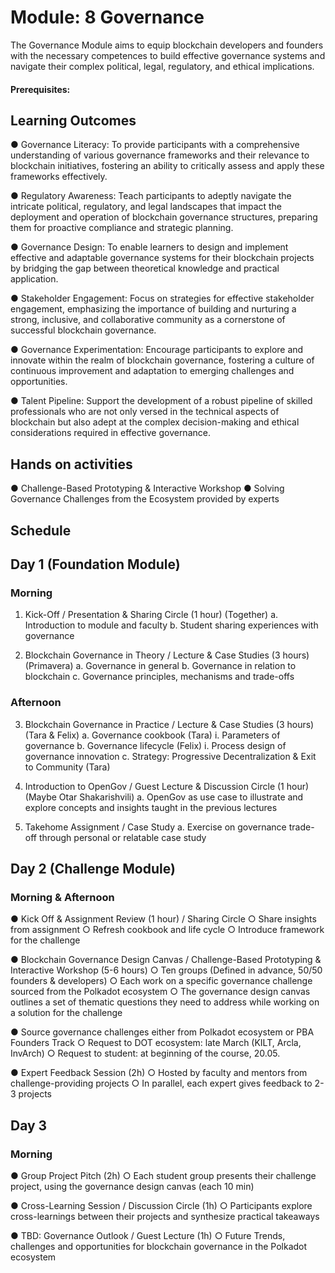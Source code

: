 # Module: 8 Governance

The Governance Module aims to equip blockchain developers and founders with the necessary competences to build effective governance systems and navigate their complex political, legal, regulatory, and ethical implications.

#### Prerequisites:

## Learning Outcomes

● Governance Literacy: To provide participants with a comprehensive understanding of various governance frameworks and their relevance to blockchain initiatives, fostering an ability to critically assess and apply these frameworks effectively.

● Regulatory Awareness: Teach participants to adeptly navigate the intricate political, regulatory, and legal landscapes that impact the deployment and operation of blockchain governance structures, preparing them for proactive compliance and strategic planning.

● Governance Design: To enable learners to design and implement effective and adaptable governance systems for their blockchain projects by bridging the gap between theoretical knowledge and practical application.

● Stakeholder Engagement: Focus on strategies for effective stakeholder engagement, emphasizing the importance of building and nurturing a strong, inclusive, and collaborative community as a cornerstone of successful blockchain governance.

● Governance Experimentation: Encourage participants to explore and innovate within the realm of blockchain governance, fostering a culture of continuous improvement and adaptation to emerging challenges and opportunities.

● Talent Pipeline: Support the development of a robust pipeline of skilled professionals who are not only versed in the technical aspects of blockchain but also adept at the complex decision-making and ethical considerations required in effective governance.

## Hands on activities

● Challenge-Based Prototyping & Interactive Workshop
● Solving Governance Challenges from the Ecosystem provided by experts

## Schedule

## Day 1 (Foundation Module)

### Morning

1. Kick-Off / Presentation & Sharing Circle (1 hour) (Together)
   a. Introduction to module and faculty
   b. Student sharing experiences with governance

2. Blockchain Governance in Theory / Lecture & Case Studies (3 hours) (Primavera)
   a. Governance in general
   b. Governance in relation to blockchain
   c. Governance principles, mechanisms and trade-offs

### Afternoon

3. Blockchain Governance in Practice / Lecture & Case Studies (3 hours) (Tara & Felix)
   a. Governance cookbook (Tara)
   i. Parameters of governance
   b. Governance lifecycle (Felix)
   i. Process design of governance innovation
   c. Strategy: Progressive Decentralization & Exit to Community (Tara)

4. Introduction to OpenGov / Guest Lecture & Discussion Circle (1 hour) (Maybe Otar Shakarishvili)
   a. OpenGov as use case to illustrate and explore concepts and insights taught in the previous lectures

5. Takehome Assignment / Case Study
   a. Exercise on governance trade-off through personal or relatable case study

## Day 2 (Challenge Module)

### Morning & Afternoon

● Kick Off & Assignment Review (1 hour) / Sharing Circle
○ Share insights from assignment
○ Refresh cookbook and life cycle
○ Introduce framework for the challenge

● Blockchain Governance Design Canvas / Challenge-Based Prototyping & Interactive Workshop (5-6 hours)
○ Ten groups (Defined in advance, 50/50 founders & developers)
○ Each work on a specific governance challenge sourced from the Polkadot ecosystem
○ The governance design canvas outlines a set of thematic questions they need to address while working on a solution for the challenge

● Source governance challenges either from Polkadot ecosystem or PBA Founders Track
○ Request to DOT ecosystem: late March (KILT, Arcla, InvArch)
○ Request to student: at beginning of the course, 20.05.

● Expert Feedback Session (2h)
○ Hosted by faculty and mentors from challenge-providing projects
○ In parallel, each expert gives feedback to 2-3 projects

## Day 3

### Morning

● Group Project Pitch (2h)
○ Each student group presents their challenge project, using the governance design canvas (each 10 min)

● Cross-Learning Session / Discussion Circle (1h)
○ Participants explore cross-learnings between their projects and synthesize practical takeaways

● TBD: Governance Outlook / Guest Lecture (1h)
○ Future Trends, challenges and opportunities for blockchain governance in the Polkadot ecosystem
